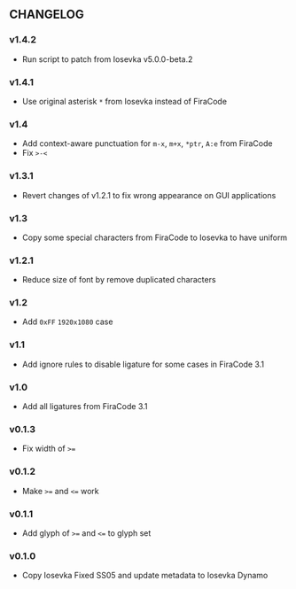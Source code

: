 ## CHANGELOG

### v1.4.2

* Run script to patch from Iosevka v5.0.0-beta.2

### v1.4.1

* Use original asterisk `*` from Iosevka instead of FiraCode

### v1.4

* Add context-aware punctuation for `m-x`, `m+x`, `*ptr`, `A:e` from FiraCode
* Fix `>-<`

### v1.3.1

* Revert changes of v1.2.1 to fix wrong appearance on GUI applications

### v1.3

* Copy some special characters from FiraCode to Iosevka to have uniform

### v1.2.1

* Reduce size of font by remove duplicated characters

### v1.2

* Add `0xFF` `1920x1080` case

### v1.1

* Add ignore rules to disable ligature for some cases in FiraCode 3.1

### v1.0

* Add all ligatures from FiraCode 3.1

### v0.1.3

* Fix width of `>=`

### v0.1.2

* Make `>=` and `<=` work

### v0.1.1

* Add glyph of `>=` and `<=` to glyph set

### v0.1.0

* Copy Iosevka Fixed SS05 and update metadata to Iosevka Dynamo
